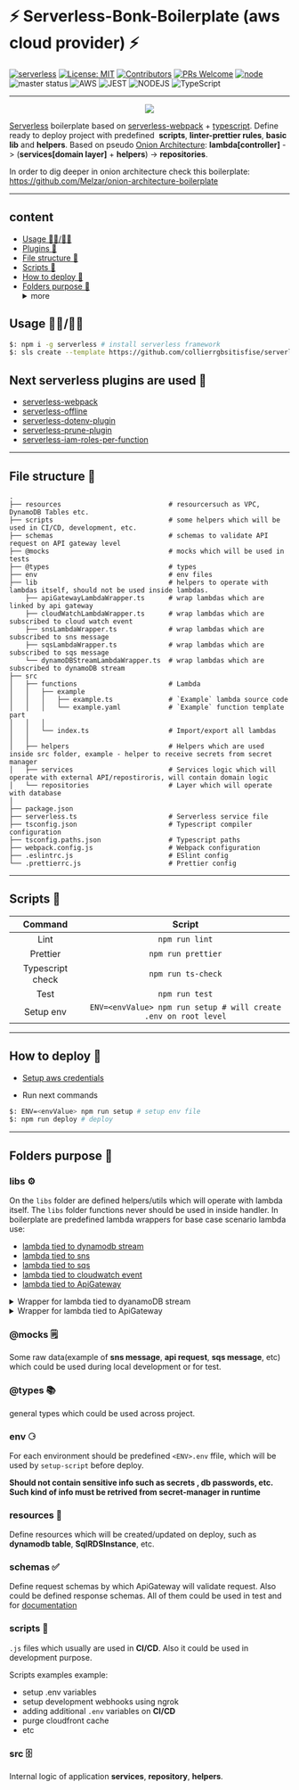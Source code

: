 # ⚡️ Serverless-Bonk-Boilerplate (aws cloud provider) ⚡️


[![serverless](http://public.serverless.com/badges/v3.svg)](http://www.serverless.com) [![License: MIT](https://img.shields.io/badge/License-MIT-yellow.svg)](https://opensource.org/licenses/MIT) [![Contributors][ico-contributors]][link-contributors] [![PRs Welcome](https://img.shields.io/badge/PRs-welcome-brightgreen.svg)](#contributing) [![node](https://img.shields.io/node/v/gh-badges.svg)]() ![master status](https://github.com/collierrgbsitisfise/serverless-bonk-template/actions/workflows/main.yaml/badge.svg?branch=master) ![AWS](https://img.shields.io/badge/AWS%20-%23FF9900.svg?&style=for-the-badge&logo=amazon-aws&logoColor=black) ![JEST](https://img.shields.io/badge/-jest-%23C21325?&style=for-the-badge&logo=jest&logoColor=white) ![NODEJS](https://img.shields.io/badge/node.js%20-%2343853D.svg?&style=for-the-badge&logo=node.js&logoColor=white) ![TypeScript](https://img.shields.io/badge/typescript%20-%23007ACC.svg?&style=for-the-badge&logo=typescript&logoColor=white)

_ _ _

<div style="text-align:center">
  <img src="https://github.com/collierrgbsitisfise/serverless-bonk-template/blob/master/docs/bonk-logo.png" align="center"/>
</div>



[Serverless](https://www.serverless.com/) boilerplate based on [serverless-webpack](https://github.com/serverless-heaven/serverless-webpack) + [typescript](https://www.typescriptlang.org/). Define ready to deploy project with predefined  **scripts**, **linter-prettier rules**, **basic lib** and **helpers**. Based on pseudo [Onion Architecture](https://jeffreypalermo.com/2008/07/the-onion-architecture-part-1/): **lambda[controller]** -> (**services[domain layer]** + **helpers**) -> **repositories**.

In order to dig deeper in onion architecture check this boilerplate: https://github.com/Melzar/onion-architecture-boilerplate
_ _ _

<h2 id="plugins">content</h2>

<ul>
    <li><a href="#usage">Usage 👨‍💻/👩‍💻</a></li>
    <li><a href="#plugins">Plugins 🔌</a></li>
    <li><a href="#file-structure">File structure 📁</a></li>
    <li><a href="#scripts">Scripts 📜</a></li>
    <li><a href="#deploy">How to deploy 🚀</a></li>
    <li>
      <a href="#folders">Folders purpose 📂</a>
      <details>
        <summary>more</summary>
        <ul>
          <li><a href="#folders-libs">libs ⚙️</a></li>
          <li><a href="#folders-mocks">@mocks 🗒️</a></li>
          <li><a href="#folders-types">@types 📚</li>
          <li><a href="#folders-env">env ⚆</a></li>
          <li><a href="#folders-resources">resources 🔆</a></li>
          <li><a href="#folders-schemas">schemas ✅</a></li>
          <li><a href="#folders-scripts">scripts 📜</a></li>
          <li><a href="#folders-src">src 🗄️</a></li>
        </ul>
      </details>
    </li>
    
</ul>

<h2 id="usage">Usage 👨‍💻/👩‍💻</h2>

```bash
$: npm i -g serverless # install serverless framework
$: sls create --template https://github.com/collierrgbsitisfise/serverless-bonk-template --path <dir name>
```
<h2 id="plugins">Next serverless plugins are used 🔌</h2>

  - [serverless-webpack](https://github.com/serverless-heaven/serverless-webpack)
  - [serverless-offline](https://github.com/dherault/serverless-offline)
  - [serverless-dotenv-plugin](https://github.com/neverendingqs/serverless-dotenv-plugin)
  - [serverless-prune-plugin](https://github.com/claygregory/serverless-prune-plugin)
  - [serverless-iam-roles-per-function](https://github.com/functionalone/serverless-iam-roles-per-function)

___
<h2 id="file-structure">File structure 📁</h2>

```dotnetcli
.
├── resources                           # resourcersuch as VPC, DynamoDB Tables etc.
├── scripts                             # some helpers which will be used in CI/CD, development, etc.
├── schemas                             # schemas to validate API request on API gateway level
├── @mocks                              # mocks which will be used in tests
├── @types                              # types
├── env                                 # env files
├── lib                                 # helpers to operate with lambdas itself, should not be used inside lambdas.
    ├── apiGatewayLambdaWrapper.ts      # wrap lambdas which are linked by api gateway
    ├── cloudWatchLambdaWrapper.ts      # wrap lambdas which are subscribed to cloud watch event
    ├── snsLambdaWrapper.ts             # wrap lambdas which are subscribed to sns message
    ├── sqsLambdaWrapper.ts             # wrap lambdas which are subscribed to sqs message
    └── dynamoDBStreamLambdaWrapper.ts  # wrap lambdas which are subscribed to dynamoDB stream
├── src
│   ├── functions                       # Lambda
│   │   ├── example
│   │   │   ├── example.ts              # `Example` lambda source code
│   │   │   └── example.yaml            # `Example` function template part 
│   │   │
│   │   └── index.ts                    # Import/export all lambdas
│   │
│   ├── helpers                         # Helpers which are used inside src folder, example - helper to receive secrets from secret manager
│   ├── services                        # Services logic which will operate with external API/repostiroris, will contain domain logic
│   └── repositories                    # Layer which will operate with database
│
├── package.json
├── serverless.ts                       # Serverless service file
├── tsconfig.json                       # Typescript compiler configuration
├── tsconfig.paths.json                 # Typescript paths
├── webpack.config.js                   # Webpack configuration
├── .eslintrc.js                        # ESlint config
└── .prettierrc.js                      # Prettier config
```

___

<h2 id="scripts">Scripts 📜</h2>


|     Command      |                             Script                              |
| :--------------: | :-------------------------------------------------------------: |
| Lint             | `npm run lint`                                                  |
| Prettier         | `npm run prettier`                                              |
| Typescript check | `npm run ts-check`                                              |
| Test             | `npm run test`                                                  |
| Setup env        | `ENV=<envValue> npm run setup # will create .env on root level` |

___

<h2 id="deploy">How to deploy 🚀</h2>

- [Setup aws credentials](https://www.serverless.com/framework/docs/providers/aws/guide/credentials/)

- Run next commands
```bash
$: ENV=<envValue> npm run setup # setup env file
$: npm run deploy # deploy
```

___

<h2 id="folders">Folders purpose 📂</h2>

<h3 id="folders-libs">libs ⚙️</h3>

On the `libs` folder are defined helpers/utils which will operate with lambda itself. The `libs` folder functions never should be used in inside handler. In boilerplate are predefined lambda wrappers for base case scenario lambda use: 
- [lambda tied to dynamodb stream](https://docs.aws.amazon.com/lambda/latest/dg/with-ddb.html)
- [lambda tied to sns](https://docs.aws.amazon.com/lambda/latest/dg/with-sns.html)
- [lambda tied to sqs](https://docs.aws.amazon.com/lambda/latest/dg/with-sqs.html)
- [lambda tied to cloudwatch event](https://docs.aws.amazon.com/lambda/latest/dg/services-cloudwatchevents.html)
- [lambda tied to ApiGateway](https://docs.aws.amazon.com/lambda/latest/dg/services-apigateway.html)

<details>
  <summary>Wrapper for lambda tied to dyanamoDB stream</summary>
  <p>


```javascript
import { DynamoDBStreamEvent, Context, Callback } from 'aws-lambda';

export const dynamoDblambdaWrapper = (
  lambda: (event: DynamoDBStreamEvent, context: Context, callback: Callback) => Promise<any>,
  onSucces: (event: DynamoDBStreamEvent, result: any) => any | PromiseLike<any>,
  onError: (event: DynamoDBStreamEvent, error: Error) => any | PromiseLike<any>,
) => {
  return function wrapp(event: DynamoDBStreamEvent, context?: Context, callback?: Callback): Promise<any> {
    return Promise.resolve()
      .then(() => lambda(event, context, callback))
      .then((res: any) => onSucces(event, res))
      .catch((err: Error) => onError(event, err));
  };
};

```

</p>
</details>

<details>
  <summary>Wrapper for lambda tied to ApiGateway</summary>
  <p>


```javascript
export type Headers = { [key: string]: string };

export type LambdaFunction = (
  event: APIGatewayEvent,
  context?: Context,
  callback?: Callback,
) => [any, number, Headers] | Promise<[any, number, Headers]>;

export type OnSuccesHandler = (
  value: any,
  statusCode: number,
  headers?: Headers,
) => APIGatewayProxyResult | PromiseLike<APIGatewayProxyResult>;

export type OnErrorHandle = (error: Error) => Promise<APIGatewayProxyResult>;

const defaultHeaders = {
  'Content-Type': 'application/json',
  'Access-Control-Allow-Origin': '*',
  'Access-Control-Allow-Credentials': true,
};

const onSuccesHandler = (
  data: any,
  statusCode: number,
  headers?: Headers,
): APIGatewayProxyResult | PromiseLike<APIGatewayProxyResult> => ({
  statusCode,
  headers: {
    ...defaultHeaders,
    ...headers,
  },
  body: JSON.stringify(data),
});

const onErrorHandler = async (error: Error): Promise<APIGatewayProxyResult> => {
  return {
    statusCode: 500,
    headers: defaultHeaders,
    body: JSON.stringify(error),
  };
};

export const apiGatewayLambdaWrapper = (
  lambda: LambdaFunction,
  onSucces: OnSuccesHandler = onSuccesHandler,
  onError: OnErrorHandle = onErrorHandler,
) => {
  return function wrapp(event: APIGatewayEvent, context: Context, callback: Callback): Promise<APIGatewayProxyResult> {
    return Promise.resolve()
      .then(() => lambda(event, context, callback))
      .then(([res, code, headers]: [any, number, Headers]) => onSucces(res, code, headers))
      .catch(onError);
  };
};

```

</p>
</details>

<h3 id="folders-mocks">@mocks 🗒️</h3>

Some raw data(example of **sns message**, **api request**, **sqs message**, etc) which could be used during local development or for test.

<h3 id="folders-types">@types 📚</h3>

general types which could be used across project.

<h3 id="folders-env">env ⚆</h3>


For each environment should be predefined `<ENV>.env` ffile, which will be used by `setup-script` before deploy.

**Should not contain sensitive info such as secrets , db passwords, etc. Such kind of info must be retrived from secret-manager in runtime**

<h3 id="folders-resources">resources 🔆</h3>

Define resources which will be created/updated on deploy, such as **dynamodb table**, **SqlRDSInstance**, etc.
 
<h3 id="folders-schemas">schemas ✅</h3>

Define request schemas by which ApiGateway will validate request. Also could be defined response schemas. All of them could be used in test and for [documentation](https://swagger.io/)

<h3 id="folders-scripts">scripts 📜</h3>

`.js` files which usually are used in **CI/CD**. Also it could be used in development purpose. 

Scripts examples example:
 - setup .env variables
 - setup development webhooks using ngrok
 - adding additional `.env` variables on **CI/CD**
 - purge cloudfront cache
 - etc
<h3 id="folders-src">src 🗄️</h3>

Internal logic of application **services**, **repository**, **helpers**.

[ico-contributors]: https://img.shields.io/github/contributors/collierrgbsitisfise/serverless-bonk-template.svg

[link-contributors]: https://github.com/collierrgbsitisfise/serverless-bonk-template
